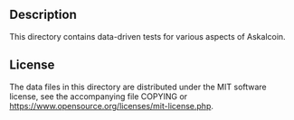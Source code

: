 Description
------------

This directory contains data-driven tests for various aspects of Askalcoin.

License
--------

The data files in this directory are distributed under the MIT software
license, see the accompanying file COPYING or
https://www.opensource.org/licenses/mit-license.php.

